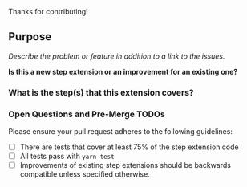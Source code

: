 Thanks for contributing!

## Purpose
_Describe the problem or feature in addition to a link to the issues._

**Is this a new step extension or an improvement for an existing one?**

### What is the step(s) that this extension covers?

### Open Questions and Pre-Merge TODOs

Please ensure your pull request adheres to the following guidelines:

- [ ] There are tests that cover at least 75% of the step extension code
- [ ] All tests pass with `yarn test`
- [ ] Improvements of existing step extensions should be backwards compatible unless specified otherwise.
